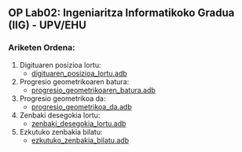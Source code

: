 ## OP Lab02: Ingeniaritza Informatikoko Gradua (IIG) - UPV/EHU

### Ariketen Ordena:
1. Digituaren posizioa lortu:
    - [digituaren_posizioa_lortu.adb](https://github.com/Bartolumiu/oinarrizko-programazioa-ehu/tree/main/Lab02/src/digituaren_posizioa_lortu.adb)
2. Progresio geometrikoaren batura:
    - [progresio_geometrikoaren_batura.adb](https://github.com/Bartolumiu/oinarrizko-programazioa-ehu/tree/main/Lab02/src/progresio_geometrikoaren_batura.adb)
3. Progresio geometrikoa da:
    - [progresio_geometrikoa_da.adb](https://github.com/Bartolumiu/oinarrizko-programazioa-ehu/tree/main/Lab02/src/progresio_geometrikoa_da.adb)
4. Zenbaki desegokia lortu:
    - [zenbaki_desegokia_lortu.adb](https://github.com/Bartolumiu/oinarrizko-programazioa-ehu/tree/main/Lab02/src/zenbaki_desegokia_lortu.adb)
5. Ezkutuko zenbakia bilatu:
    - [ezkutuko_zenbakia_bilatu.adb](https://github.com/Bartolumiu/oinarrizko-programazioa-ehu/tree/main/Lab02/src/ezkutuko_zenbakia_bilatu.adb)

